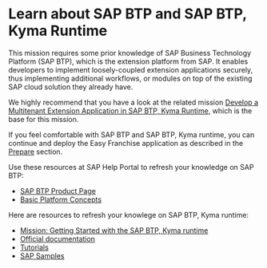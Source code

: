 # Learn about SAP BTP and SAP BTP, Kyma Runtime

This mission requires some prior knowledge of SAP Business Technology Platform (SAP BTP), which is the extension platform from SAP. It enables developers to implement loosely-coupled extension applications securely, thus implementing additional workflows, or modules on top of the existing SAP cloud solution they already have. 

We highly recommend that you have a look at the related mission [Develop a Multitenant Extension Application in SAP BTP, Kyma Runtime](https://discovery-center.cloud.sap/missiondetail/3683/3726/), which is the base for this mission.

If you feel comfortable with SAP BTP and SAP BTP, Kyma runtime, you can continue and deploy the Easy Franchise application as described in the [Prepare](../../prepare/README.md) section.

Use these resources at SAP Help Portal to refresh your knowledge on SAP BTP:

* [SAP BTP Product Page](https://help.sap.com/viewer/product/BTP/Cloud/en-US?task=discover_task)
* [Basic Platform Concepts](https://help.sap.com/viewer/3504ec5ef16548778610c7e89cc0eac3/Cloud/en-US/73beb06e127f4e47b849aa95344aabe1.html)

Here are resources to refresh your knowlege on SAP BTP, Kyma runtime:
* [Mission: Getting Started with the SAP BTP, Kyma runtime](https://discovery-center.cloud.sap/missiondetail/3252/3281/) 
* [Official documentation](https://kyma-project.io/docs/kyma/latest)
* [Tutorials](https://kyma-project.io/docs/kyma/latest/03-tutorials/)
* [SAP Samples](https://github.com/SAP-samples/kyma-runtime-extension-samples)
